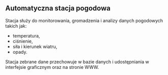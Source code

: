 ## Automatyczna stacja pogodowa

Stacja służy do monitorowania, gromadzenia i analizy danych pogodowych takich jak: 
- temperatura,
- ciśnienie,
- siła i kierunek wiatru,
- opady.

Stacja zebrane dane przechowuje w bazie danych i udostępniania w interfejsie graficznym oraz na stronie WWW.
